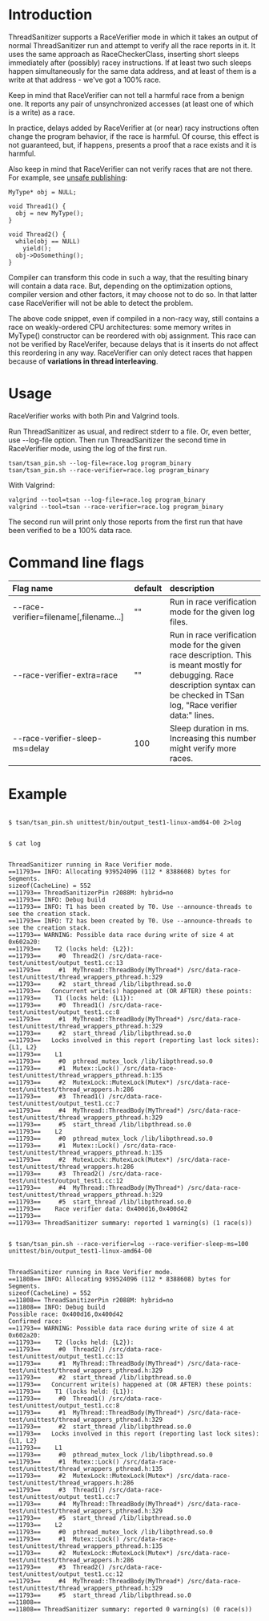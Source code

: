 # Introduction #

ThreadSanitizer supports a RaceVerifier mode in which it takes an output of normal ThreadSanitizer run and attempt to verify all the race reports in it. It uses the same approach as RaceCheckerClass, inserting short sleeps immediately after (possibly) racey instructions. If at least two such sleeps happen simultaneously for the same data address, and at least of them is a write at that address - we've got a 100% race.

Keep in mind that RaceVerifier can not tell a harmful race from a benign one. It reports any pair of unsynchronized accesses (at least one of which is a write) as a race.

In practice, delays added by RaceVerifier at (or near) racy instructions often change the program behavior, if the race is harmful. Of course, this effect is not guaranteed, but, if happens, presents a proof that a race exists and it is harmful.

Also keep in mind that RaceVerifier can not verify races that are not there. For example, see [unsafe publishing](http://code.google.com/p/data-race-test/wiki/PopularDataRaces#Publishing_objects_without_synchronization):
```
MyType* obj = NULL;

void Thread1() {
  obj = new MyType();
}

void Thread2() {
  while(obj == NULL)
    yield();
  obj->DoSomething();
}
```
Compiler can transform this code in such a way, that the resulting binary will contain a data race. But, depending on the optimization options, compiler version and other factors, it may choose not to do so. In that latter case RaceVerifier will not be able to detect the problem.

The above code snippet, even if compiled in a non-racy way, still contains a race on weakly-ordered CPU architectures: some memory writes in MyType() constructor can be reordered with obj assignment. This race can not be verified by RaceVerifer, because delays that is it inserts do not affect this reordering in any way. RaceVerifier can only detect races that happen because of **variations in thread interleaving**.

# Usage #

RaceVerifier works with both Pin and Valgrind tools.

Run ThreadSanitizer as usual, and redirect stderr to a file. Or, even better, use --log-file option. Then run ThreadSanitizer the second time in RaceVerifier mode, using the log of the first run.

```
tsan/tsan_pin.sh --log-file=race.log program_binary
tsan/tsan_pin.sh --race-verifier=race.log program_binary
```

With Valgrind:
```
valgrind --tool=tsan --log-file=race.log program_binary
valgrind --tool=tsan --race-verifier=race.log program_binary
```

The second run will print only those reports from the first run that have been verified to be a 100% data race.

# Command line flags #
| Flag name | default | description |
|:----------|:--------|:------------|
| --race-verifier=filename[,filename...] | "" | Run in race verification mode for the given log files. |
| --race-verifier-extra=race | "" | Run in race verification mode for the given race description. This is meant mostly for debugging. Race description syntax can be checked in TSan log, "Race verifier data:" lines. |
| --race-verifier-sleep-ms=delay | 100 | Sleep duration in ms. Increasing this number might verify more races. |

# Example #
```

$ tsan/tsan_pin.sh unittest/bin/output_test1-linux-amd64-O0 2>log


$ cat log


ThreadSanitizer running in Race Verifier mode.
==11793== INFO: Allocating 939524096 (112 * 8388608) bytes for Segments.
sizeof(CacheLine) = 552
==11793== ThreadSanitizerPin r2088M: hybrid=no
==11793== INFO: Debug build
==11793== INFO: T1 has been created by T0. Use --announce-threads to see the creation stack.
==11793== INFO: T2 has been created by T0. Use --announce-threads to see the creation stack.
==11793== WARNING: Possible data race during write of size 4 at 0x602a20:
==11793==    T2 (locks held: {L2}):
==11793==     #0  Thread2() /src/data-race-test/unittest/output_test1.cc:13
==11793==     #1  MyThread::ThreadBody(MyThread*) /src/data-race-test/unittest/thread_wrappers_pthread.h:329
==11793==     #2  start_thread /lib/libpthread.so.0
==11793==   Concurrent write(s) happened at (OR AFTER) these points:
==11793==    T1 (locks held: {L1}):
==11793==     #0  Thread1() /src/data-race-test/unittest/output_test1.cc:8
==11793==     #1  MyThread::ThreadBody(MyThread*) /src/data-race-test/unittest/thread_wrappers_pthread.h:329
==11793==     #2  start_thread /lib/libpthread.so.0
==11793==   Locks involved in this report (reporting last lock sites): {L1, L2}
==11793==    L1
==11793==     #0  pthread_mutex_lock /lib/libpthread.so.0
==11793==     #1  Mutex::Lock() /src/data-race-test/unittest/thread_wrappers_pthread.h:135
==11793==     #2  MutexLock::MutexLock(Mutex*) /src/data-race-test/unittest/thread_wrappers.h:286
==11793==     #3  Thread1() /src/data-race-test/unittest/output_test1.cc:7
==11793==     #4  MyThread::ThreadBody(MyThread*) /src/data-race-test/unittest/thread_wrappers_pthread.h:329
==11793==     #5  start_thread /lib/libpthread.so.0
==11793==    L2
==11793==     #0  pthread_mutex_lock /lib/libpthread.so.0
==11793==     #1  Mutex::Lock() /src/data-race-test/unittest/thread_wrappers_pthread.h:135
==11793==     #2  MutexLock::MutexLock(Mutex*) /src/data-race-test/unittest/thread_wrappers.h:286
==11793==     #3  Thread2() /src/data-race-test/unittest/output_test1.cc:12
==11793==     #4  MyThread::ThreadBody(MyThread*) /src/data-race-test/unittest/thread_wrappers_pthread.h:329
==11793==     #5  start_thread /lib/libpthread.so.0
==11793==    Race verifier data: 0x400d16,0x400d42
==11793==
==11793== ThreadSanitizer summary: reported 1 warning(s) (1 race(s))


$ tsan/tsan_pin.sh --race-verifier=log --race-verifier-sleep-ms=100 unittest/bin/output_test1-linux-amd64-O0


ThreadSanitizer running in Race Verifier mode.
==11808== INFO: Allocating 939524096 (112 * 8388608) bytes for Segments.
sizeof(CacheLine) = 552
==11808== ThreadSanitizerPin r2088M: hybrid=no
==11808== INFO: Debug build
Possible race: 0x400d16,0x400d42
Confirmed race:
==11793== WARNING: Possible data race during write of size 4 at 0x602a20:
==11793==    T2 (locks held: {L2}):
==11793==     #0  Thread2() /src/data-race-test/unittest/output_test1.cc:13
==11793==     #1  MyThread::ThreadBody(MyThread*) /src/data-race-test/unittest/thread_wrappers_pthread.h:329
==11793==     #2  start_thread /lib/libpthread.so.0
==11793==   Concurrent write(s) happened at (OR AFTER) these points:
==11793==    T1 (locks held: {L1}):
==11793==     #0  Thread1() /src/data-race-test/unittest/output_test1.cc:8
==11793==     #1  MyThread::ThreadBody(MyThread*) /src/data-race-test/unittest/thread_wrappers_pthread.h:329
==11793==     #2  start_thread /lib/libpthread.so.0
==11793==   Locks involved in this report (reporting last lock sites): {L1, L2}
==11793==    L1
==11793==     #0  pthread_mutex_lock /lib/libpthread.so.0
==11793==     #1  Mutex::Lock() /src/data-race-test/unittest/thread_wrappers_pthread.h:135
==11793==     #2  MutexLock::MutexLock(Mutex*) /src/data-race-test/unittest/thread_wrappers.h:286
==11793==     #3  Thread1() /src/data-race-test/unittest/output_test1.cc:7
==11793==     #4  MyThread::ThreadBody(MyThread*) /src/data-race-test/unittest/thread_wrappers_pthread.h:329
==11793==     #5  start_thread /lib/libpthread.so.0
==11793==    L2
==11793==     #0  pthread_mutex_lock /lib/libpthread.so.0
==11793==     #1  Mutex::Lock() /src/data-race-test/unittest/thread_wrappers_pthread.h:135
==11793==     #2  MutexLock::MutexLock(Mutex*) /src/data-race-test/unittest/thread_wrappers.h:286
==11793==     #3  Thread2() /src/data-race-test/unittest/output_test1.cc:12
==11793==     #4  MyThread::ThreadBody(MyThread*) /src/data-race-test/unittest/thread_wrappers_pthread.h:329
==11793==     #5  start_thread /lib/libpthread.so.0
==11808==
==11808== ThreadSanitizer summary: reported 0 warning(s) (0 race(s))
```